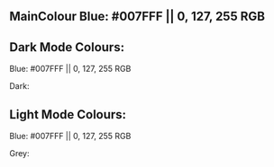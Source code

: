 ## MainColour Blue: #007FFF || 0, 127, 255 RGB 

## Dark Mode Colours: 

Blue: #007FFF || 0, 127, 255 RGB 

Dark: 

## Light Mode Colours:

Blue: #007FFF || 0, 127, 255 RGB 

Grey: 
